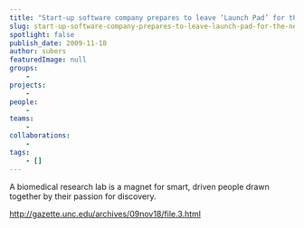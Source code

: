 ```yaml
---
title: "Start-up software company prepares to leave ‘Launch Pad’ for the next development stage"
slug: start-up-software-company-prepares-to-leave-launch-pad-for-the-next-development-stage
spotlight: false
publish_date: 2009-11-18
author: subers
featuredImage: null
groups:
    - 
projects:
    - 
people:
    - 
teams: 
    - 
collaborations:
    - 
tags:
    - []
---
```

A biomedical research lab is a magnet for smart, driven people drawn together by their passion for discovery.

http://gazette.unc.edu/archives/09nov18/file.3.html
